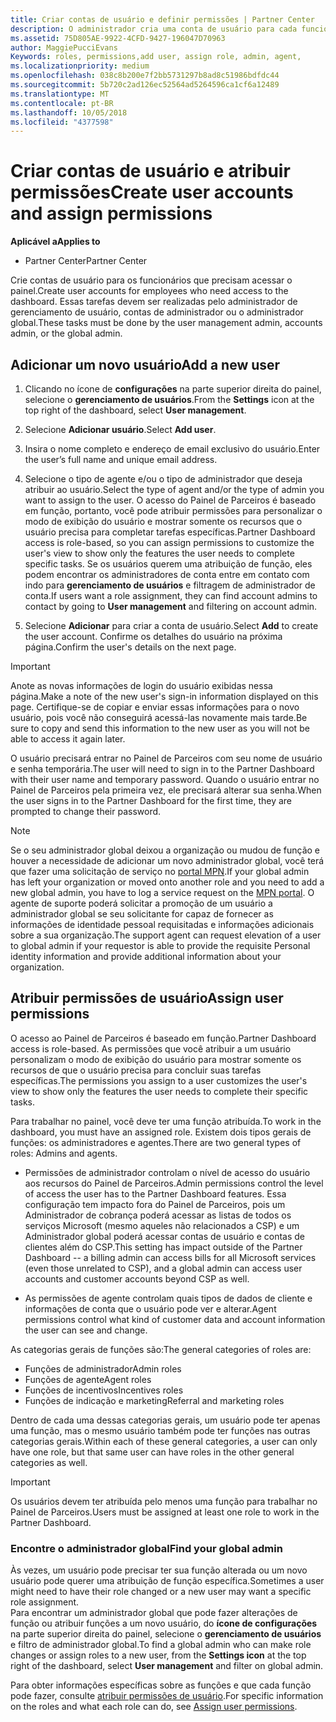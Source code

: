 ```yaml
---
title: Criar contas de usuário e definir permissões | Partner Center
description: O administrador cria uma conta de usuário para cada funcionário de parceiro que precise acessar o Partner Center.
ms.assetid: 75D805AE-9922-4CFD-9427-196047D70963
author: MaggiePucciEvans
Keywords: roles, permissions,add user, assign role, admin, agent,
ms.localizationpriority: medium
ms.openlocfilehash: 038c8b200e7f2bb5731297b8ad8c51986bdfdc44
ms.sourcegitcommit: 5b720c2ad126ec52564ad5264596ca1cf6a12489
ms.translationtype: MT
ms.contentlocale: pt-BR
ms.lasthandoff: 10/05/2018
ms.locfileid: "4377598"
---
```

# <a name="create-user-accounts-and-assign-permissions"></a><span data-ttu-id="80eae-103">Criar contas de usuário e atribuir permissões</span><span class="sxs-lookup"><span data-stu-id="80eae-103">Create user accounts and assign permissions</span></span>

**<span data-ttu-id="80eae-104">Aplicável a</span><span class="sxs-lookup"><span data-stu-id="80eae-104">Applies to</span></span>**

-  <span data-ttu-id="80eae-105">Partner Center</span><span class="sxs-lookup"><span data-stu-id="80eae-105">Partner Center</span></span>

<span data-ttu-id="80eae-106">Crie contas de usuário para os funcionários que precisam acessar o painel.</span><span class="sxs-lookup"><span data-stu-id="80eae-106">Create user accounts for employees who need access to the dashboard.</span></span> <span data-ttu-id="80eae-107">Essas tarefas devem ser realizadas pelo administrador de gerenciamento de usuário, contas de administrador ou o administrador global.</span><span class="sxs-lookup"><span data-stu-id="80eae-107">These tasks must be done by the user management admin, accounts admin, or the global admin.</span></span> 


## <a name="add-a-new-user"></a><span data-ttu-id="80eae-108">Adicionar um novo usuário</span><span class="sxs-lookup"><span data-stu-id="80eae-108">Add a new user</span></span>

1. <span data-ttu-id="80eae-109">Clicando no ícone de **configurações** na parte superior direita do painel, selecione o **gerenciamento de usuários**.</span><span class="sxs-lookup"><span data-stu-id="80eae-109">From the **Settings** icon at the top right of the dashboard, select **User management**.</span></span>

2.  <span data-ttu-id="80eae-110">Selecione **Adicionar usuário**.</span><span class="sxs-lookup"><span data-stu-id="80eae-110">Select **Add user**.</span></span>

3.  <span data-ttu-id="80eae-111">Insira o nome completo e endereço de email exclusivo do usuário.</span><span class="sxs-lookup"><span data-stu-id="80eae-111">Enter the user’s full name and unique email address.</span></span>

4.  <span data-ttu-id="80eae-112">Selecione o tipo de agente e/ou o tipo de administrador que deseja atribuir ao usuário.</span><span class="sxs-lookup"><span data-stu-id="80eae-112">Select the type of agent and/or the type of admin you want to assign to the user.</span></span> <span data-ttu-id="80eae-113">O acesso do Painel de Parceiros é baseado em função, portanto, você pode atribuir permissões para personalizar o modo de exibição do usuário e mostrar somente os recursos que o usuário precisa para completar tarefas específicas.</span><span class="sxs-lookup"><span data-stu-id="80eae-113">Partner Dashboard access is role-based, so you can assign permissions to customize the user's view to show only the features the user needs to complete specific tasks.</span></span>  <span data-ttu-id="80eae-114">Se os usuários querem uma atribuição de função, eles podem encontrar os administradores de conta entre em contato com indo para **gerenciamento de usuários** e filtragem de administrador de conta.</span><span class="sxs-lookup"><span data-stu-id="80eae-114">If users want a role assignment, they can find account admins to contact by going to **User management** and filtering on account admin.</span></span>

5.  <span data-ttu-id="80eae-115">Selecione **Adicionar** para criar a conta de usuário.</span><span class="sxs-lookup"><span data-stu-id="80eae-115">Select **Add** to create the user account.</span></span> <span data-ttu-id="80eae-116">Confirme os detalhes do usuário na próxima página.</span><span class="sxs-lookup"><span data-stu-id="80eae-116">Confirm the user's details on the next page.</span></span>

> [!IMPORTANT]  
> <span data-ttu-id="80eae-117">Anote as novas informações de login do usuário exibidas nessa página.</span><span class="sxs-lookup"><span data-stu-id="80eae-117">Make a note of the new user's sign-in information displayed on this page.</span></span> <span data-ttu-id="80eae-118">Certifique-se de copiar e enviar essas informações para o novo usuário, pois você não conseguirá acessá-las novamente mais tarde.</span><span class="sxs-lookup"><span data-stu-id="80eae-118">Be sure to copy and send this information to the new user as you will not be able to access it again later.</span></span> 

<span data-ttu-id="80eae-119">O usuário precisará entrar no Painel de Parceiros com seu nome de usuário e senha temporária.</span><span class="sxs-lookup"><span data-stu-id="80eae-119">The user will need to sign in to the Partner Dashboard with their user name and temporary password.</span></span> <span data-ttu-id="80eae-120">Quando o usuário entrar no Painel de Parceiros pela primeira vez, ele precisará alterar sua senha.</span><span class="sxs-lookup"><span data-stu-id="80eae-120">When the user signs in to the Partner Dashboard for the first time, they are prompted to change their password.</span></span> 

> [!NOTE]  
>  <span data-ttu-id="80eae-121">Se o seu administrador global deixou a organização ou mudou de função e houver a necessidade de adicionar um novo administrador global, você terá que fazer uma solicitação de serviço no [portal MPN](https://partner.microsoft.com/support).</span><span class="sxs-lookup"><span data-stu-id="80eae-121">If your global admin has left your organization or moved onto another role and you need to add a new global admin, you have to log a service request on the [MPN portal](https://partner.microsoft.com/support).</span></span> <span data-ttu-id="80eae-122">O agente de suporte poderá solicitar a promoção de um usuário a administrador global se seu solicitante for capaz de fornecer as informações de identidade pessoal requisitadas e informações adicionais sobre a sua organização.</span><span class="sxs-lookup"><span data-stu-id="80eae-122">The support agent can request elevation of a user to global admin if your requestor is able to provide the requisite Personal identity information and provide additional information about your organization.</span></span>

## <a name="assign-user-permissions"></a><span data-ttu-id="80eae-123">Atribuir permissões de usuário</span><span class="sxs-lookup"><span data-stu-id="80eae-123">Assign user permissions</span></span>

<span data-ttu-id="80eae-124">O acesso ao Painel de Parceiros é baseado em função.</span><span class="sxs-lookup"><span data-stu-id="80eae-124">Partner Dashboard access is role-based.</span></span> <span data-ttu-id="80eae-125">As permissões que você atribuir a um usuário personalizam o modo de exibição do usuário para mostrar somente os recursos de que o usuário precisa para concluir suas tarefas específicas.</span><span class="sxs-lookup"><span data-stu-id="80eae-125">The permissions you assign to a user customizes the user's view to show only the features the user needs to complete their specific tasks.</span></span> 

<span data-ttu-id="80eae-126">Para trabalhar no painel, você deve ter uma função atribuída.</span><span class="sxs-lookup"><span data-stu-id="80eae-126">To work in the dashboard, you must have an assigned role.</span></span>  <span data-ttu-id="80eae-127">Existem dois tipos gerais de funções: os administradores e agentes.</span><span class="sxs-lookup"><span data-stu-id="80eae-127">There are two general types of roles: Admins and agents.</span></span>

- <span data-ttu-id="80eae-128">Permissões de administrador controlam o nível de acesso do usuário aos recursos do Painel de Parceiros.</span><span class="sxs-lookup"><span data-stu-id="80eae-128">Admin permissions control the level of access the user has to the Partner Dashboard features.</span></span> <span data-ttu-id="80eae-129">Essa configuração tem impacto fora do Painel de Parceiros, pois um Administrador de cobrança poderá acessar as listas de todos os serviços Microsoft (mesmo aqueles não relacionados a CSP) e um Administrador global poderá acessar contas de usuário e contas de clientes além do CSP.</span><span class="sxs-lookup"><span data-stu-id="80eae-129">This setting has impact outside of the Partner Dashboard -- a billing admin can access bills for all Microsoft services (even those unrelated to CSP), and a global admin can access user accounts and customer accounts beyond CSP as well.</span></span>

- <span data-ttu-id="80eae-130">As permissões de agente controlam quais tipos de dados de cliente e informações de conta que o usuário pode ver e alterar.</span><span class="sxs-lookup"><span data-stu-id="80eae-130">Agent permissions control what kind of customer data and account information the user can see and change.</span></span>
    
<span data-ttu-id="80eae-131">As categorias gerais de funções são:</span><span class="sxs-lookup"><span data-stu-id="80eae-131">The general categories of roles are:</span></span> 
- <span data-ttu-id="80eae-132">Funções de administrador</span><span class="sxs-lookup"><span data-stu-id="80eae-132">Admin roles</span></span>
- <span data-ttu-id="80eae-133">Funções de agente</span><span class="sxs-lookup"><span data-stu-id="80eae-133">Agent roles</span></span>
- <span data-ttu-id="80eae-134">Funções de incentivos</span><span class="sxs-lookup"><span data-stu-id="80eae-134">Incentives roles</span></span>
- <span data-ttu-id="80eae-135">Funções de indicação e marketing</span><span class="sxs-lookup"><span data-stu-id="80eae-135">Referral and marketing roles</span></span>


<span data-ttu-id="80eae-136">Dentro de cada uma dessas categorias gerais, um usuário pode ter apenas uma função, mas o mesmo usuário também pode ter funções nas outras categorias gerais.</span><span class="sxs-lookup"><span data-stu-id="80eae-136">Within each of these general categories, a user can only have one role, but that same user can have roles in the other general categories as well.</span></span> 

>[!Important]
><span data-ttu-id="80eae-137">Os usuários devem ter atribuída pelo menos uma função para trabalhar no Painel de Parceiros.</span><span class="sxs-lookup"><span data-stu-id="80eae-137">Users must be assigned at least one role to work in the Partner Dashboard.</span></span>


### <a name="find-your-global-admin"></a><span data-ttu-id="80eae-138">Encontre o administrador global</span><span class="sxs-lookup"><span data-stu-id="80eae-138">Find your global admin</span></span>

<span data-ttu-id="80eae-139">Às vezes, um usuário pode precisar ter sua função alterada ou um novo usuário pode querer uma atribuição de função específica.</span><span class="sxs-lookup"><span data-stu-id="80eae-139">Sometimes a user might need to have their role changed or a new user may want a specific role assignment.</span></span>  
<span data-ttu-id="80eae-140">Para encontrar um administrador global que pode fazer alterações de função ou atribuir funções a um novo usuário, do **ícone de configurações** na parte superior direita do painel, selecione o **gerenciamento de usuários** e filtro de administrador global.</span><span class="sxs-lookup"><span data-stu-id="80eae-140">To find a global admin who can make role changes or assign roles to a new user, from the **Settings icon** at the top right of the dashboard, select **User management** and filter on global admin.</span></span> 

<span data-ttu-id="80eae-141">Para obter informações específicas sobre as funções e que cada função pode fazer, consulte [atribuir permissões de usuário](permissions-overview.md).</span><span class="sxs-lookup"><span data-stu-id="80eae-141">For specific information on the roles and what each role can do, see [Assign user permissions](permissions-overview.md).</span></span>





